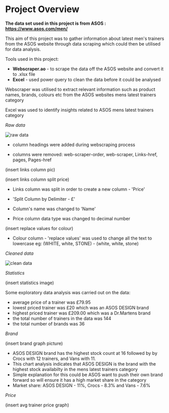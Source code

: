 # Project Overview
**The data set used in this project is from ASOS : https://www.asos.com/men/**

This aim of this project was to gather information about latest men's trainers from the ASOS website through data scraping which could then be utilised for data analysis. 

Tools used in this project:
- **Webscraper.ao** - to scrape the data off the ASOS website and convert it to .xlsx file
- **Excel** - used power query to clean the data before it could be analysed 

Webscraper was utilised to extract relevant information such as product names, brands, colours etc from the ASOS websites mens latest trainers category 

Excel was used to identify insights related to ASOS mens latest trainers category

*Raw data* 

![raw data](https://user-images.githubusercontent.com/129470579/231616356-1a158714-5764-4b42-80f0-8b94710c0b4e.png)

- column headings were added during webscraping process

- columns were removed: web-scraper-order, web-scraper, Links-href, pages, Pages-href

(insert links column pic)

(insert links column split price)
- Links column was split in order to create a new column - 'Price'
- 'Split Column by Delimiter - £'
- Column's name was changed to 'Name'

- Price column data type was changed to decimal number

(insert replace values for colour)
- Colour column - 'replace values' was used to change all the text to lowercase eg: (WHITE, white, STONE) - (white, white, stone)

*Cleaned data*

![clean data](https://user-images.githubusercontent.com/129470579/231644172-8f699f7e-7bbe-4d3b-a5e1-cda79df3cbaa.png)


*Statistics*

(insert statistics image)

Some exploratory data analysis was carried out on the data:
- average price of a trainer was £79.95
- lowest priced trainer was £20 which was an ASOS DESIGN brand
- highest priced trainer was £209.00 which was a Dr.Martens brand
- the total number of trainers in the data was 144
- the total number of brands was 36

*Brand*

(insert brand graph picture)

- ASOS DESIGN brand has the highest stock count at 16 followed by by Crocs with 12 trainers,  and Vans with 11.
- This chart analysis indicates that ASOS DESIGN is the brand with the highest stock availabilty in the mens latest trainers category
- Simple explanation for this could be ASOS want to push their own brand forward so will ensure it has a high market share in the category
- Market share: ASOS DESIGN - 11%, Crocs - 8.3% and Vans - 7.6%

*Price*

(insert avg trainer price graph)







